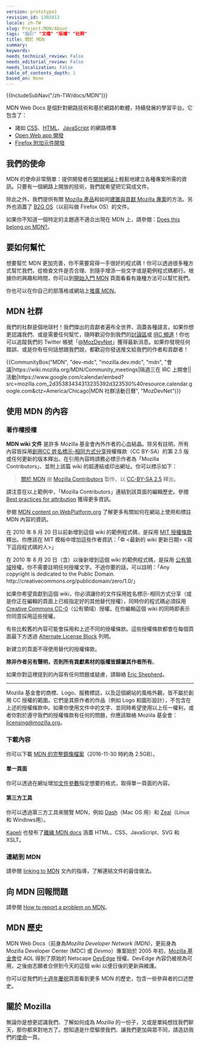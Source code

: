 ```yaml
---
version: prototype1
revision_id: 1303413
locale: zh-TW
slug: Project:MDN/About
tags: "指引" "文檔" "版權" "社群"
title: 關於 MDN
summary: 
keywords: 
needs_technical_review: False
needs_editorial_review: False
needs_localization: False
table_of_contents_depth: 1
based_on: None
---
```

<div>{{IncludeSubNav("/zh-TW/docs/MDN")}}</div>

<p>MDN Web Docs 是個針對網路技術和基於網路的軟體，持續發展的學習平台。它包含了：</p>

<ul>
 <li>諸如 <a href="/zh-TW/docs/CSS" title="/zh-TW/docs/CSS">CSS</a>、<a href="/zh-TW/docs/HTML" title="/zh-TW/docs/HTML">HTML</a>、<a href="/zh-TW/docs/JavaScript" title="/zh-TW/docs/JavaScript">JavaScript</a> 的網路標準</li>
 <li><a href="/zh-TW/docs/Apps" title="/zh-TW/docs/Apps">Open Web app 開發</a></li>
 <li><a href="/zh-TW/docs/Add-ons" title="/zh-TW/docs/Add-ons">Firefox 附加元件開發</a></li>
</ul>

<h2 id="我們的使命">我們的使命</h2>

<p>MDN 的使命非常簡單：提供開發者在<a href="/zh-TW/docs/Web">開放網站</a>上輕鬆地建立各種專案所需的資訊。只要有一個網路上開放的技術，我們就希望把它寫成文件。</p>

<p>除此之外，我們提供有關 <a href="/zh-TW/docs/Mozilla">Mozilla 產品</a>和如何<a href="/zh-TW/docs/Mozilla">建置與貢獻 Mozilla 專案</a>的方法。另外也涵蓋了 <a href="/zh-TW/docs/Mozilla/B2G_OS">B2G OS</a>（以前叫做 Firefox OS）的文件。

<p>如果你不知道一個特定的主題適不適合出現在 MDN 上，請參閱：<a href="/zh-TW/docs/Project:MDN/Contributing/Does_this_belong">Does this belong on MDN?</a>。

<h2 id="要如何幫忙">要如何幫忙</h2>

<p>想要幫忙 MDN 更加完善，你不需要寫得一手很好的程式碼！你可以透過很多種方式幫忙我們，從檢查文件是否合理、到隨手增添一些文字或是範例程式碼都行。根據你的興趣和時間，你可以到<a href="/zh-TW/docs/MDN/Getting_started">開始入門 MDN</a> 頁面看看有幾種方法可以幫忙我們。</p>

<p>你也可以在你自己的部落格或網站上<a href="/zh-TW/docs/MDN/About/Promote">推廣 MDN</a>。</p>

<h2 id="MDN_社群">MDN 社群</h2>

<p>我們的社群是個地球村！我們傑出的貢獻者遍布全世界、涵蓋各種語言。如果你想更認識我們、或是需要任何幫忙，隨時歡迎你到我們的<a href="https://discourse.mozilla-community.org/c/mdn">討論區</a>或 <a href="irc://irc.mozilla.org#mdn">IRC 頻道</a>！你也可以追蹤我們的 Twitter 帳號「<a href="http://twitter.com/MozDevNet">@MozDevNet</a>」獲得最新消息。如果你發現任何錯誤、或是你有任何話想跟我們說，都歡迎你發送推文給我們的作者和貢獻者！</p>

<p>{{CommunityBox("MDN", "dev-mdc", "mozilla.dev.mdc", "mdn", "會議|https://wiki.mozilla.org/MDN/Community_meetings|隔週三在 IRC 上開會||活動|https://www.google.com/calendar/embed?src=mozilla.com_2d35383434313235392d323530%40resource.calendar.google.com&amp;ctz=America/Chicago|MDN 社群活動日曆", "MozDevNet")}}</p>

<h2 id="使用_MDN_的內容">使用 MDN 的內容</h2>

<h3 id="著作權授權">著作權授權</h3>

<p><strong>MDN wiki 文件</strong> 是許多 Mozilla 基金會內外作者的心血結晶。除另有註明，所有內容皆採用<a class="external text" href="http://creativecommons.org/licenses/by-sa/2.5/" rel="nofollow" title="http://creativecommons.org/licenses/by-sa/2.5/">創用CC 姓名標示-相同方式分享</a>授權條款（CC BY-SA）的第 2.5 版或任何更新的版本釋出。在引用內容時請務必標示作者為「Mozilla Contributors」、並附上該篇 wiki 的超連結或印出網址。你可以標示如下：</p>

<blockquote><a href="https://developer.mozilla.org/zh-TW/docs/MDN/About">關於 MDN</a> 由 <a href="https://developer.mozilla.org/zh-TW/docs/MDN/About$history">Mozilla Contributors</a> 製作，以 <a href="http://creativecommons.org/licenses/by-sa/2.5/">CC-BY-SA 2.5</a> 釋出。</blockquote>

<p>請注意在以上範例中，「Mozilla Contributors」連結到該頁面的編輯歷史。參閱 <a href="http://wiki.creativecommons.org/Marking/Users">Best practices for attribution</a> 獲得更多資訊。</p>

<div class="note">
<p>參閱 <a href="/zh-TW/docs/MDN_content_on_WebPlatform.org" title="/zh-TW/docs/MDN_content_on_WebPlatform.org">MDN content on WebPlatform.org</a> 了解更多有關如何在網站上使用和標註 MDN 內容的資訊。</p>
</div>

<p>在 2010 年 8 月 20 日以前新增到這個 wiki 的範例程式碼，是採用 <a class="external" href="http://www.opensource.org/licenses/mit-license.php" title="http://www.opensource.org/licenses/mit-license.php">MIT 授權條款</a>釋出。你應該在 MIT 模板中增加這些作者資訊：「© &lt;最新的 wiki 更新日期&gt; &lt;寫下這段程式碼的人&gt;」</p>

<p>在 2010 年 8 月 20 日（含）以後新增到這個 wiki 的範例程式碼，是採用 <a class="external" href="http://creativecommons.org/publicdomain/zero/1.0/" title="http://wiki.creativecommons.org/Public_domain">公有領域</a>授權。你不需要註明任何授權文字。不過你要的話，可以註明：「Any copyright is dedicated to the Public Domain. http://creativecommons.org/publicdomain/zero/1.0/」</p>

<p>如果你希望貢獻到這個 wiki，你必須讓你的文件採用姓名標示-相同方式分享（或是你正在編輯的頁面上已經指定好的其他替代授權），同時你的程式碼必須採用<a href="http://creativecommons.org/publicdomain/zero/1.0/" title="http://creativecommons.org/publicdomain/zero/1.0/">Creative Commons CC-0</a>（公有領域）授權。在你編輯這個 wiki 的同時即表示你同意採用這些授權。</p>

<p>有些比較舊的內容可能會採用和上述不同的授權條款。這些授權條款都會在每個頁面最下方透過 <a class="internal" href="/Archive/Meta_docs/Examples/Alternate_License_Block" title="Project:En/Examples/Alternate License Block">Alternate License Block</a> 列明。</p>

<div class="warning">
<p>新建立的頁面不得使用替代的授權條款。</p>
</div>

<p><strong>除非作者另有聲明，否則所有貢獻素材的版權皆歸屬其作者所有</strong>。</p>

<p>如果你對這裡提到的內容有任何問題或疑慮，請聯絡 <a class="external" href="mailto:eshepherd@mozilla.com" rel="nofollow" title="mailto:eshepherd@mozilla.com">Eric Shepherd</a>。</p>

<hr />

<p>Mozilla 基金會的商標、Logo、服務標誌，以及這個網站的風格外觀，皆不屬於創用 CC 授權的範圍。它們是其原作者的作品（例如 Logo 和圖形設計），不包含在上述的授權條款中。如果你使用文件中的文字、並同時希望使用以上任一權利，或者你對於遵守我們的授權條款有任何的問題，你應該聯絡 Moziila 基金會：<a class="external text" href="mailto:licensing@mozilla.org" rel="nofollow" title="mailto:licensing@mozilla.org">licensing@mozilla.org</a>。</p>

<h3 id="下載內容">下載內容</h3>

<p>你可以下載 <a href="/media/developer.mozilla.org.tar.gz">MDN 的完整鏡像檔案</a>（2016-11-30 時約為 2.5GB）。</p>

<h4 id="單一頁面">單一頁面</h4>

<p>你可以透過在網址增加<a href="/zh-TW/docs/MDN/Kuma/API#Document_parameters">文件參數</a>指定想要的格式，取得單一頁面的內容。</p>

<h4 id="第三方工具">第三方工具</h4>

<p>你可以透過第三方工具來閱覽 MDN，例如 <a href="http://kapeli.com/dash">Dash</a>（Mac OS 用）和 <a href="http://zealdocs.org/">Zeal</a>（Linux 和 Windows用）。</p>

<p><a href="https://kapeli.com/">Kapeli</a> 也發布了<a href="https://kapeli.com/mdn_offline">離線 MDN docs</a> 涵蓋 HTML、CSS、JavaScript、SVG 和 XSLT。</p>

<h3 id="連結到_MDN">連結到 MDN</h3>

<p>請參閱 <a href="/zh-TW/docs/MDN/About/Linking_to_MDN">linking to MDN</a> 文內的指導，了解連結文件的最佳做法。</p>

<h2 id="向_MDN_回報問題">向 MDN 回報問題</h2>

<p>請參閱 <a href="/zh-TW/docs/MDN/Contribute/Howto/Report_a_problem">How to report a problem on MDN</a>。</p>

<h2 id="MDN_歷史">MDN 歷史</h2>

<p>MDN Web Docs（前身為<em>Mozilla Developer Network (MDN)</em>，更前身為 Mozilla Developer Center (MDC) 或 <em>Devmo</em>）專案始於 2005 年初，<a class="external" href="http://www.mozillafoundation.org">Mozilla 基金會</a>從 AOL 得到了原始的 Netscape <a href="https://web.archive.org/web/*/devedge.netscape.com" title="Project:en/DevEdge">DevEdge</a> 授權。DevEdge 內容仍被視為可用，之後由志願者合併到今天的這個 wiki 以便日後的更新與維護。</p>

<p>你可以從我們的<a href="/zh-TW/docs/MDN_at_ten">十週年慶祝</a>頁面看到更多 MDN 的歷史，包含一些參與者的口述歷史。</p>

<h2 id="關於_Mozilla">關於 Mozilla</h2>

<p>無論你是想更認識我們、了解如何成為 <em>Mozilla</em> 的一份子，又或是單純想找我們聊天，那你都來對地方了。想知道是什麼驅使我們、讓我們更加與眾不同，請造訪我們的<a href="http://www.mozilla.org/zh-TW/mission/">使命</a>一頁。</p>

